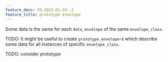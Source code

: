 ```yaml
---
feature_desc: FD-2023-01-19--3
feature_title: prototype envelope
---
```


Some data is the same for each `data_envelope` of the same `envelope_class`.

TODO: It might be useful to create `prototype_envelope`-s which describe some data for
all instances of specific `envelope_class`.

TODO: consider prototype
